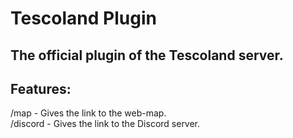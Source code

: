# Tescoland Plugin
## The official plugin of the Tescoland server.

## Features:<br />
/map - Gives the link to the web-map.<br />
/discord - Gives the link to the Discord server.
